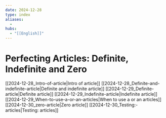 ```yaml
---
date: 2024-12-28
type: index
aliases:
  -
hubs:
  - "[[English]]"
---
```


# Perfecting Articles: Definite, Indefinite and Zero

[[2024-12-28_Intro-of-article|Intro of article]]
[[2024-12-28_Definite-and-indefinite-article|Definite and indefinite article]]
[[2024-12-29_Definite-article|Definite article]]
[[2024-12-29_Indefinite-article|Indefinite article]]
[[2024-12-29_When-to-use-a-or-an-articles|When to use a or an articles]]
[[2024-12-30_zero-article|Zero article]]
[[2024-12-30_Testing:-articles|Testing: articles]]
